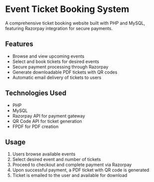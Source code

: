 # Event Ticket Booking System

A comprehensive ticket booking website built with PHP and MySQL, featuring Razorpay integration for secure payments.

## Features

- Browse and view upcoming events
- Select and book tickets for desired events
- Secure payment processing through Razorpay
- Generate downloadable PDF tickets with QR codes
- Automatic email delivery of tickets to users

## Technologies Used

- PHP
- MySQL
- Razorpay API for payment gateway
- QR Code API for ticket generation
- FPDF for PDF creation


## Usage

1. Users browse available events
2. Select desired event and number of tickets
3. Proceed to checkout and complete payment via Razorpay
4. Upon successful payment, a PDF ticket with QR code is generated
5. Ticket is emailed to the user and available for download

